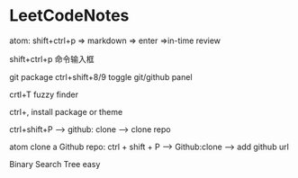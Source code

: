 # LeetCodeNotes

atom: shift+ctrl+p => markdown => enter =>in-time review

shift+ctrl+p 命令输入框

git package
ctrl+shift+8/9 toggle git/github panel

crtl+T fuzzy finder

ctrl+, install package or theme

ctrl+shift+P --> github: clone --> clone repo

atom clone a Github repo:
ctrl + shift + P --> Github:clone --> add github url

Binary Search Tree easy
